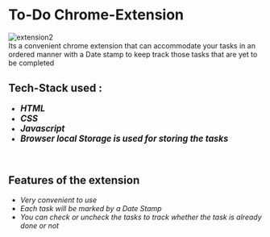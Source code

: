 # To-Do Chrome-Extension
![extension2](https://github.com/itzarkabrata/To-Do-Extension/assets/121841616/33b7d004-d73d-49ec-a341-4d1fc134d92f)
<br>
Its a convenient chrome extension that can accommodate your tasks in an ordered manner with a Date stamp to keep track those tasks that are yet to be completed
<h2>Tech-Stack used : </h2>
<ul>
  <big><li><i><b>HTML</b></i></li></big>
  <big><li><i><b>CSS</b></i></li></big>
  <big><li><i><b>Javascript</b></i></li></big>
  <big><li><i><b>Browser local Storage is used for storing the tasks</b></i></li></big>
</ul>
<br>
<h2>Features of the extension</h2>
<ul>
  <li><i>Very convenient to use</i></li>
  <li><i>Each task will be marked by a Date Stamp</i></li>
  <li><i>You can check or uncheck the tasks to track whether the task is already done or not</i></li>
</ul>

